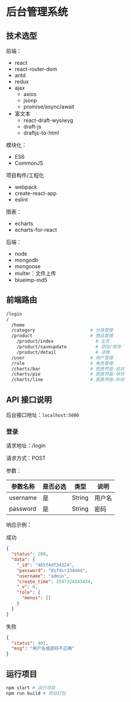 # 后台管理系统

## 技术选型

前端：

- react
- react-router-dom
- antd
- redux
- ajax
    - axios
    - jsonp
    - promise/async/await
- 富文本
    - react-draft-wysiwyg
    - draft-js
    - draftjs-to-html

模块化：

- ES6
- CommonJS

项目构件/工程化

- webpack
- create-react-app
- eslint

图表：

- echarts
- echarts-for-react

后端：

- node
- mongodb
- mongoose
- multer：文件上传
- blueimp-md5

## 前端路由

```bash
/login
/
  /home     
  /category                     # 分类管理
  /product                      # 商品管理
    /product/index                # 主页
    /product/saveupdate           # 添加/修改
    /product/detail               # 详情
  /user                         # 用户管理
  /role                         # 角色管理
  /charts/bar                   # 图表界面-柱状
  /charts/pie                   # 图表界面-饼状
  /charts/line                  # 图表界面-折线
```

## API 接口说明

后台接口地址：`localhost:5000`

### 登录

请求地址：/login

请求方式：POST

参数：

|参数名称|是否必选|类型|说明|
|----|----|----|----|
|username|是|String|用户名|
|password|是|String|密码|
响应示例：

成功
```json
{ 
  "status": 200,
  "data": {
    "_id": "465f4df34324",
    "password": "dsfdsr334d4d",
    "username": "admin",
    "create_time": 1547324343434,
    "_v": 0,
    "role": {
      "menus": []
    }
  }
}
```
失败
```json
{
  "status": 401,
  "msg": "用户名或密码不正确"
}
```


## 运行项目
```bash
npm start # 运行项目
npm run build # 项目打包
```
